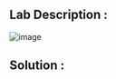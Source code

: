 ## Lab Description :

![image](https://github.com/ananthan05/Portswigger_labs/assets/140697378/4eae5b9a-1dba-4eb9-818c-41cfe38eaaf5)

## Solution :
